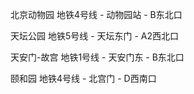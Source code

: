 北京动物园     地铁4号线 - 动物园站 - B东北口

天坛公园    地铁5号线 - 天坛东门 - A2西北口

天安门-故宫   地铁1号线 - 天安门东 - B东北口

颐和园   地铁4号线 - 北宫门 - D西南口
